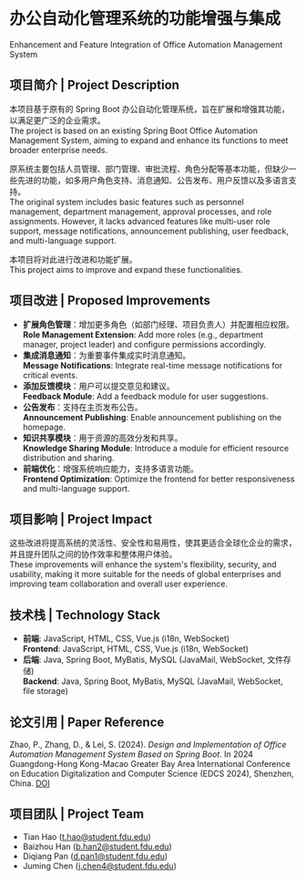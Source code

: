 # 办公自动化管理系统的功能增强与集成  
Enhancement and Feature Integration of Office Automation Management System

## 项目简介 | Project Description
本项目基于原有的 Spring Boot 办公自动化管理系统，旨在扩展和增强其功能，以满足更广泛的企业需求。  
The project is based on an existing Spring Boot Office Automation Management System, aiming to expand and enhance its functions to meet broader enterprise needs.

原系统主要包括人员管理、部门管理、审批流程、角色分配等基本功能，但缺少一些先进的功能，如多用户角色支持、消息通知、公告发布、用户反馈以及多语言支持。  
The original system includes basic features such as personnel management, department management, approval processes, and role assignments. However, it lacks advanced features like multi-user role support, message notifications, announcement publishing, user feedback, and multi-language support.

本项目将对此进行改进和功能扩展。  
This project aims to improve and expand these functionalities.

## 项目改进 | Proposed Improvements
- **扩展角色管理**：增加更多角色（如部门经理、项目负责人）并配置相应权限。  
  **Role Management Extension**: Add more roles (e.g., department manager, project leader) and configure permissions accordingly.
- **集成消息通知**：为重要事件集成实时消息通知。  
  **Message Notifications**: Integrate real-time message notifications for critical events.
- **添加反馈模块**：用户可以提交意见和建议。  
  **Feedback Module**: Add a feedback module for user suggestions.
- **公告发布**：支持在主页发布公告。  
  **Announcement Publishing**: Enable announcement publishing on the homepage.
- **知识共享模块**：用于资源的高效分发和共享。  
  **Knowledge Sharing Module**: Introduce a module for efficient resource distribution and sharing.
- **前端优化**：增强系统响应能力，支持多语言功能。  
  **Frontend Optimization**: Optimize the frontend for better responsiveness and multi-language support.

## 项目影响 | Project Impact
这些改进将提高系统的灵活性、安全性和易用性，使其更适合全球化企业的需求，并且提升团队之间的协作效率和整体用户体验。  
These improvements will enhance the system's flexibility, security, and usability, making it more suitable for the needs of global enterprises and improving team collaboration and overall user experience.

## 技术栈 | Technology Stack
- **前端**: JavaScript, HTML, CSS, Vue.js (i18n, WebSocket)  
  **Frontend**: JavaScript, HTML, CSS, Vue.js (i18n, WebSocket)
- **后端**: Java, Spring Boot, MyBatis, MySQL (JavaMail, WebSocket, 文件存储)  
  **Backend**: Java, Spring Boot, MyBatis, MySQL (JavaMail, WebSocket, file storage)

## 论文引用 | Paper Reference
Zhao, P., Zhang, D., & Lei, S. (2024). *Design and Implementation of Office Automation Management System Based on Spring Boot*. In 2024 Guangdong-Hong Kong-Macao Greater Bay Area International Conference on Education Digitalization and Computer Science (EDCS 2024), Shenzhen, China. [DOI](https://doi.org/10.1145/3686424.3686463)

## 项目团队 | Project Team
- Tian Hao (t.hao@student.fdu.edu)  
- Baizhou Han (b.han2@student.fdu.edu)  
- Diqiang Pan (d.pan1@student.fdu.edu)  
- Juming Chen (j.chen4@student.fdu.edu)  
